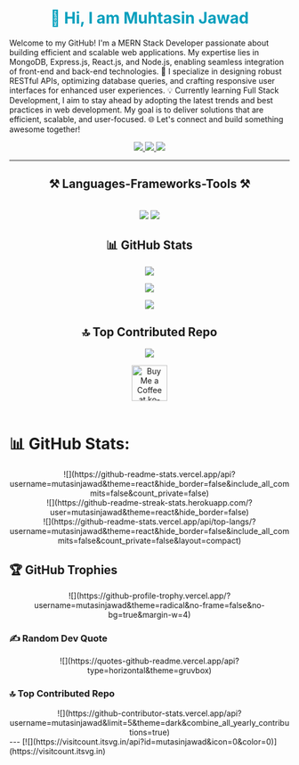 <h1 align="center" style="color: #009FBD; font-weight:bold">👋 Hi, I am Muhtasin Jawad</h1>
<p>
  <p>Welcome to my GitHub! I'm a MERN Stack Developer passionate about building efficient and scalable web applications. My expertise lies in MongoDB, Express.js, React.js, and Node.js, enabling seamless integration of front-end and back-end technologies.
  🔧 I specialize in designing robust RESTful APIs, optimizing database queries, and crafting responsive user interfaces for enhanced user experiences.
  💡 Currently learning Full Stack Development, I aim to stay ahead by adopting the latest trends and best practices in web development. My goal is to deliver solutions that are efficient, scalable, and user-focused.
  🌐 Let's connect and build something awesome together!
  </p>
</p>
<div align="center"> 
  <a href="#">
    <img src="https://img.shields.io/badge/Gmail-333333?style=for-the-badge&logo=gmail&logoColor=red" />
  </a>
  <a href="#" target="_blank">
    <img src="https://img.shields.io/badge/LinkedIn-0077B5?style=for-the-badge&logo=linkedin&logoColor=white" target="_blank" />
  </a>
  <a href="#" target="_blank">
     <img src="https://img.shields.io/badge/Portfolio-FF5722?style=for-the-badge&logo=todoist&logoColor=white" target="_blank" /> <!-- sqlite, safari, google-chrome are other good icon options -->
  </a>
</div>
 <hr/>

<h2 align="center">⚒️ Languages-Frameworks-Tools ⚒️</h2>
<br/>
<div align="center">
    <img src="https://skillicons.dev/icons?i=react,bootstrap,mui,html,css,vscode,github,figma,tailwind,git" />
    <img src="https://skillicons.dev/icons?i=nodejs,python,javascript,java,typescript,express,firebase,mongodb,nextjs" /><br>
</div>




  
 


<h2 align="center" >📊 GitHub Stats</h2>


<div align="center">

![](https://github-readme-stats.vercel.app/api?username=hr-safin&theme=radical&hide_border=false&include_all_commits=true&count_private=true)


</div>


<div align="center">

![](https://github-readme-streak-stats.herokuapp.com/?user=hr-safin&theme=radical&hide_border=false)

</div>


<div align="center" >

![](https://github-readme-stats.vercel.app/api/top-langs/?username=hr-safin&theme=radical&hide_border=false&include_all_commits=true&count_private=true&layout=compact)

</div>







<h2 align="center">🔝 Top Contributed Repo</h2>

<div align="center">

![](https://github-contributor-stats.vercel.app/api?username=hr-safin&limit=5&theme=radical&combine_all_yearly_contributions=true)
</div>


<div align="center">
<a href='https://ko-fi.com/V7V4RAK9C' target='_blank'><img height='64' style='border:0px;height:64px;' src='https://storage.ko-fi.com/cdn/kofi1.png?v=3' border='0' alt='Buy Me a Coffee at ko-fi.com' /></a>
</div>

<br/>

# 📊 GitHub Stats:
<div align="center">
![](https://github-readme-stats.vercel.app/api?username=mutasinjawad&theme=react&hide_border=false&include_all_commits=false&count_private=false)<br/>
![](https://github-readme-streak-stats.herokuapp.com/?user=mutasinjawad&theme=react&hide_border=false)<br/>
![](https://github-readme-stats.vercel.app/api/top-langs/?username=mutasinjawad&theme=react&hide_border=false&include_all_commits=false&count_private=false&layout=compact)
</div>

## 🏆 GitHub Trophies
<div align="center">
![](https://github-profile-trophy.vercel.app/?username=mutasinjawad&theme=radical&no-frame=false&no-bg=true&margin-w=4)
</div>

### ✍️ Random Dev Quote
<div align="center">
![](https://quotes-github-readme.vercel.app/api?type=horizontal&theme=gruvbox)
</div>

### 🔝 Top Contributed Repo
<div align="center">
![](https://github-contributor-stats.vercel.app/api?username=mutasinjawad&limit=5&theme=dark&combine_all_yearly_contributions=true)
</div>
---
[![](https://visitcount.itsvg.in/api?id=mutasinjawad&icon=0&color=0)](https://visitcount.itsvg.in)

<!-- Proudly created with GPRM ( https://gprm.itsvg.in ) -->

